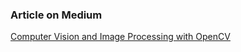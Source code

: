 ### Article on Medium
[Computer Vision and Image Processing with OpenCV](https://tp6145.medium.com/computer-vision-and-image-processing-with-opencv-8868876618c3)
